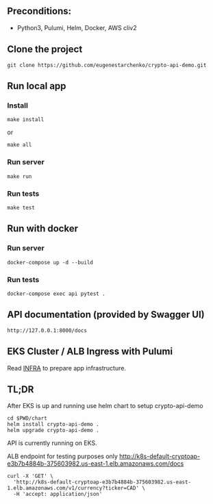 ## Preconditions:

- Python3, Pulumi, Helm, Docker, AWS cliv2

## Clone the project

```
git clone https://github.com/eugenestarchenko/crypto-api-demo.git
```

## Run local app

### Install

```
make install
```
or
```
make all
```
### Run server

```
make run
```

### Run tests

```
make test
```

## Run with docker

### Run server

```
docker-compose up -d --build
```

### Run tests

```
docker-compose exec api pytest .
```

## API documentation (provided by Swagger UI)

```
http://127.0.0.1:8000/docs
```

## EKS Cluster / ALB Ingress with Pulumi

Read [INFRA](infra/INFRA.md) to prepare app infrastructure.


## TL;DR

After EKS is up and running use helm chart to setup crypto-api-demo


```
cd $PWD/chart
helm install crypto-api-demo .
helm upgrade crypto-api-demo .
```

API is currently running on EKS.

ALB endpoint for testing purposes only
http://k8s-default-cryptoap-e3b7b4884b-375603982.us-east-1.elb.amazonaws.com/docs


```
curl -X 'GET' \
  'http://k8s-default-cryptoap-e3b7b4884b-375603982.us-east-1.elb.amazonaws.com/v1/currency?ticker=CAD' \
  -H 'accept: application/json'
```
